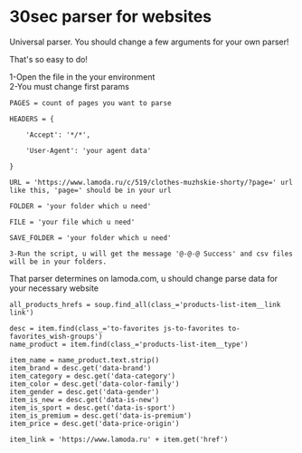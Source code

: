 #  30sec parser for websites
Universal parser. You should change a few arguments for your own parser!

That's so easy to do!

1-Open the file in the your environment                                                                                                                                               
2-You must change first params                                                                                                                                                      

    PAGES = count of pages you want to parse

    HEADERS = {

        'Accept': '*/*',

        'User-Agent': 'your agent data'

    }

    URL = 'https://www.lamoda.ru/c/519/clothes-muzhskie-shorty/?page=' url like this, 'page=' should be in your url

    FOLDER = 'your folder which u need'

    FILE = 'your file which u need'

    SAVE_FOLDER = 'your folder which u need'

    3-Run the script, u will get the message '@-@-@ Success' and csv files will be in your folders.

That parser determines on lamoda.com, u should change parse data for your necessary website

    all_products_hrefs = soup.find_all(class_='products-list-item__link link')

    desc = item.find(class_='to-favorites js-to-favorites to-favorites_wish-groups')
    name_product = item.find(class_='products-list-item__type')

    item_name = name_product.text.strip()
    item_brand = desc.get('data-brand')
    item_category = desc.get('data-category')
    item_color = desc.get('data-color-family')
    item_gender = desc.get('data-gender')
    item_is_new = desc.get('data-is-new')
    item_is_sport = desc.get('data-is-sport')
    item_is_premium = desc.get('data-is-premium')
    item_price = desc.get('data-price-origin')

    item_link = 'https://www.lamoda.ru' + item.get('href')
